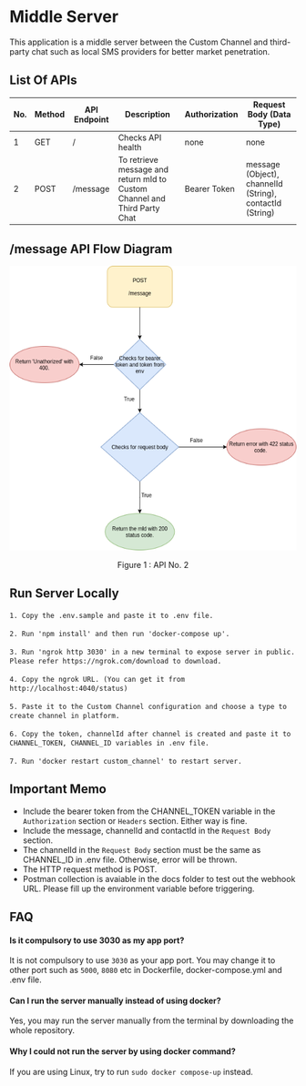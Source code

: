 # Middle Server

This application is a middle server between the Custom Channel and 
third-party chat such as local SMS providers for better market penetration.

## List Of APIs

| No. | Method | API Endpoint | Description | Authorization | Request Body (Data Type)
|--- | ---- | ------ | ------------------ |  ---------- | ---------- |
| 1 | GET | / | Checks API health | none | none
| 2 | POST| /message | To retrieve message and return mId to Custom Channel and Third Party Chat | Bearer Token | message (Object), channelId (String), contactId (String)


## /message API Flow Diagram
<p align='center'> <img src="docs/API_Flow.drawio.png" height="500"/></p> <p align='center'> Figure 1 : API No. 2 </p> 

## Run Server Locally
    1. Copy the .env.sample and paste it to .env file.

    2. Run 'npm install' and then run 'docker-compose up'.

    3. Run 'ngrok http 3030' in a new terminal to expose server in public.
    Please refer https://ngrok.com/download to download.

    4. Copy the ngrok URL. (You can get it from http://localhost:4040/status)

    5. Paste it to the Custom Channel configuration and choose a type to create channel in platform.

    6. Copy the token, channelId after channel is created and paste it to CHANNEL_TOKEN, CHANNEL_ID variables in .env file.

    7. Run 'docker restart custom_channel' to restart server.

  ## Important Memo

  - Include the bearer token from the CHANNEL_TOKEN variable in the `Authorization` section or `Headers` section. Either way is fine.
  - Include the message, channelId and contactId in the `Request Body` section. 
  - The channelId in the `Request Body` section must be the same as CHANNEL_ID in .env file. Otherwise, error will be thrown.
  - The HTTP request method is POST.
  - Postman collection is avaiable in the docs folder to test out the webhook URL. Please fill up the environment variable before triggering.

## FAQ

#### Is it compulsory to use 3030 as my app port?

It is not compulsory to use `3030` as your app port. You may change it to other port such as `5000`, `8080` etc in Dockerfile, docker-compose.yml and .env file.

#### Can I run the server manually instead of using docker?
Yes, you may run the server manually from the terminal by downloading the whole repository.

#### Why I could not run the server by using docker command?
If you are using Linux, try to run `sudo docker compose-up` instead.



